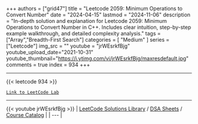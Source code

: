 
+++
authors = ["grid47"]
title = "Leetcode 2059: Minimum Operations to Convert Number"
date = "2024-04-15"
lastmod = "2024-11-06"
description = "In-depth solution and explanation for Leetcode 2059: Minimum Operations to Convert Number in C++. Includes clear intuition, step-by-step example walkthrough, and detailed complexity analysis."
tags = ["Array","Breadth-First Search"]
categories = [
    "Medium"
]
series = ["Leetcode"]
img_src = ""
youtube = "jrWEsrkfBjg"
youtube_upload_date="2021-10-31"
youtube_thumbnail="https://i.ytimg.com/vi/jrWEsrkfBjg/maxresdefault.jpg"
comments = true
index = 934
+++



---
{{< leetcode 934 >}}

[`Link to LeetCode Lab`](https://leetcode.com/problems/minimum-operations-to-convert-number/description/)

---
{{< youtube jrWEsrkfBjg >}}
| [LeetCode Solutions Library](https://grid47.xyz/leetcode/) / [DSA Sheets](https://grid47.xyz/sheets/) / [Course Catalog](https://grid47.xyz/courses/) |
| --- |

